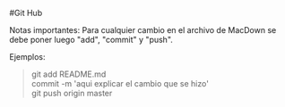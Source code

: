 #Git Hub

Notas importantes:
Para cualquier cambio en el archivo de MacDown se debe poner luego "add", "commit" y "push".

Ejemplos:
> git add README.md  
> commit -m 'aqui explicar el cambio que se hizo'  
> git push origin master